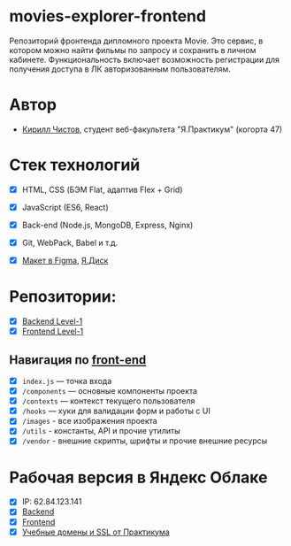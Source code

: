 # movies-explorer-frontend
Репозиторий фронтенда дипломного проекта Movie. Это сервис, в котором можно найти фильмы по запросу и сохранить в личном кабинете. Функциональность включает возможность регистрации для получения доступа в ЛК авторизованным пользователям.

# Автор
* [Кирилл Чистов](https://github.com/kirillchistov), студент веб-факультета "Я.Практикум" (когорта 47)

# Стек технологий
* [x] HTML, CSS (БЭМ Flat, адаптив Flex + Grid)
* [x] JavaScript (ES6, React)
* [x] Back-end (Node.js, MongoDB, Express, Nginx)
* [x] Git, WebPack, Babel и т.д.

* [x] [Макет в Figma](https://www.figma.com/file/5EdPMImgPvR41ySthcC7EZ/Diploma-KirillChistov?node-id=932%3A3407&t=enUuU8mMuHcz6Zf9-1), [Я.Диск](https://disk.yandex.ru/d/vgAm4ePEm2e12g)
# Репозитории:
* [x] [Backend Level-1](https://github.com/kirillchistov/movies-explorer-api/tree/level-1)
* [x] [Frontend Level-1](https://github.com/kirillchistov/movies-explorer-frontend/tree/level-2)

## Навигация по [front-end](https://github.com/kirillchistov/movies-explorer-api/tree/level-1)
* [x] `index.js` — точка входа 
* [x] `/components` — основные компоненты проекта
* [x] `/contexts` — контекст текущего пользователя 
* [x] `/hooks` — хуки для валидации форм и работы с UI   
* [x] `/images` - все изображения проекта
* [x] `/utils` - константы, API и прочие утилиты
* [x] `/vendor` - внешние скрипты, шрифты и прочие внешние ресурсы

# Рабочая версия в Яндекс Облаке
* [x] IP: 62.84.123.141
* [x] [Backend](https://api.christoff.nomoredomains.club)
* [x] [Frontend](https://christoff.nomoredomains.icu)
* [x] [Учебные домены и SSL от Практикума](https://domain.nomoreparties.site/)

